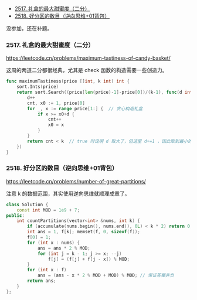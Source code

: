 <!-- @import "[TOC]" {cmd="toc" depthFrom=1 depthTo=6 orderedList=false} -->

<!-- code_chunk_output -->

- [2517. 礼盒的最大甜蜜度（二分）](#-2517-礼盒的最大甜蜜度二分)
- [2518. 好分区的数目（逆向思维+01背包）](#-2518-好分区的数目逆向思维01背包)

<!-- /code_chunk_output -->

没参加，还在补题。

### 2517. 礼盒的最大甜蜜度（二分）

https://leetcode.cn/problems/maximum-tastiness-of-candy-basket/

这周的两道二分都很经典，尤其是 check 函数的构造需要一些创造力。

```go
func maximumTastiness(price []int, k int) int {
	sort.Ints(price)
	return sort.Search((price[len(price)-1]-price[0])/(k-1), func(d int) bool {
		d++
		cnt, x0 := 1, price[0]
		for _, x := range price[1:] {  // 贪心构造礼盒
			if x >= x0+d {
				cnt++
				x0 = x
			}
		}
		return cnt < k  // true 时说明 d 取大了，但这里 d+=1 ，因此取到最小的 true 对应着 d
	})
}
```

### 2518. 好分区的数目（逆向思维+01背包）

https://leetcode.cn/problems/number-of-great-partitions/

注意 k 的数据范围，其实使用逆向思维就顺理成章了。

```cpp
class Solution {
    const int MOD = 1e9 + 7;
public:
    int countPartitions(vector<int> &nums, int k) {
        if (accumulate(nums.begin(), nums.end(), 0L) < k * 2) return 0;
        int ans = 1, f[k]; memset(f, 0, sizeof(f));
        f[0] = 1;
        for (int x : nums) {
            ans = ans * 2 % MOD;
            for (int j = k - 1; j >= x; --j)
                f[j] = (f[j] + f[j - x]) % MOD;
        }
        for (int x : f)
            ans = (ans - x * 2 % MOD + MOD) % MOD; // 保证答案非负
        return ans;
    }
};
```
